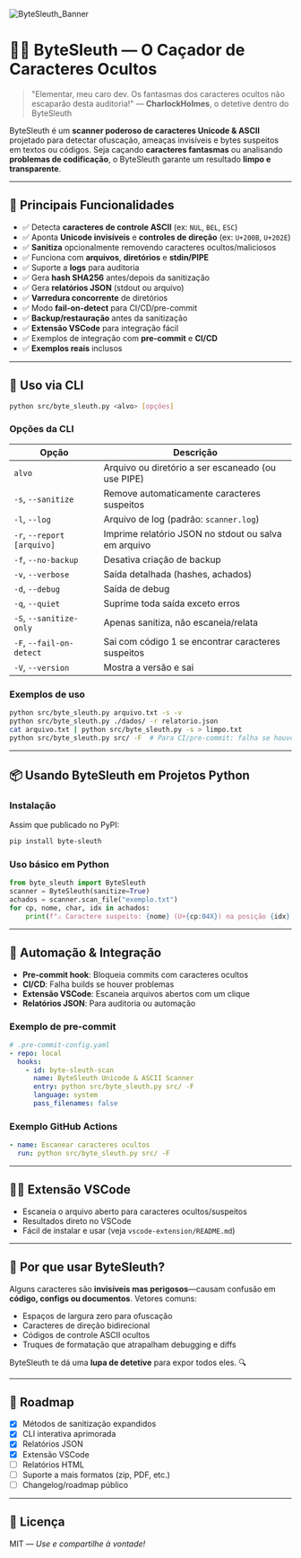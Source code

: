 ![ByteSleuth_Banner](https://github.com/faelmori/byte_sleuth/blob/99ef53331900fac09b5d5b3bd2b0b4a3249647a8/docs/assets/top_banner_a.png)

# 🕵️‍♂️ **ByteSleuth** — O Caçador de Caracteres Ocultos

> "Elementar, meu caro dev. Os fantasmas dos caracteres ocultos não escaparão desta auditoria!"
> — **CharlockHolmes**, o detetive dentro do ByteSleuth

ByteSleuth é um **scanner poderoso de caracteres Unicode & ASCII** projetado para detectar ofuscação, ameaças invisíveis e bytes suspeitos em textos ou códigos. Seja caçando **caracteres fantasmas** ou analisando **problemas de codificação**, o ByteSleuth garante um resultado **limpo e transparente**.

---

## 🚀 **Principais Funcionalidades**
- ✅ Detecta **caracteres de controle ASCII** (ex: `NUL`, `BEL`, `ESC`)
- ✅ Aponta **Unicode invisíveis** e **controles de direção** (ex: `U+200B`, `U+202E`)
- ✅ **Sanitiza** opcionalmente removendo caracteres ocultos/maliciosos
- ✅ Funciona com **arquivos**, **diretórios** e **stdin/PIPE**
- ✅ Suporte a **logs** para auditoria
- ✅ Gera **hash SHA256** antes/depois da sanitização
- ✅ Gera **relatórios JSON** (stdout ou arquivo)
- ✅ **Varredura concorrente** de diretórios
- ✅ Modo **fail-on-detect** para CI/CD/pre-commit
- ✅ **Backup/restauração** antes da sanitização
- ✅ **Extensão VSCode** para integração fácil
- ✅ Exemplos de integração com **pre-commit** e **CI/CD**
- ✅ **Exemplos reais** inclusos

---

## 🔧 **Uso via CLI**

```bash
python src/byte_sleuth.py <alvo> [opções]
```

### **Opções da CLI**
| Opção | Descrição |
|-------|-----------|
| `alvo` | Arquivo ou diretório a ser escaneado (ou use PIPE) |
| `-s`, `--sanitize` | Remove automaticamente caracteres suspeitos |
| `-l`, `--log` | Arquivo de log (padrão: `scanner.log`) |
| `-r`, `--report [arquivo]` | Imprime relatório JSON no stdout ou salva em arquivo |
| `-f`, `--no-backup` | Desativa criação de backup |
| `-v`, `--verbose` | Saída detalhada (hashes, achados) |
| `-d`, `--debug` | Saída de debug |
| `-q`, `--quiet` | Suprime toda saída exceto erros |
| `-S`, `--sanitize-only` | Apenas sanitiza, não escaneia/relata |
| `-F`, `--fail-on-detect` | Sai com código 1 se encontrar caracteres suspeitos |
| `-V`, `--version` | Mostra a versão e sai |

### **Exemplos de uso**
```bash
python src/byte_sleuth.py arquivo.txt -s -v
python src/byte_sleuth.py ./dados/ -r relatorio.json
cat arquivo.txt | python src/byte_sleuth.py -s > limpo.txt
python src/byte_sleuth.py src/ -F  # Para CI/pre-commit: falha se houver problema
```

---

## 📦 **Usando ByteSleuth em Projetos Python**

### **Instalação**
Assim que publicado no PyPI:
```bash
pip install byte-sleuth
```

### **Uso básico em Python**
```python
from byte_sleuth import ByteSleuth
scanner = ByteSleuth(sanitize=True)
achados = scanner.scan_file("exemplo.txt")
for cp, nome, char, idx in achados:
    print(f"⚠️ Caractere suspeito: {nome} (U+{cp:04X}) na posição {idx} → {repr(char)}")
```

---

## 🔁 **Automação & Integração**
- **Pre-commit hook**: Bloqueia commits com caracteres ocultos
- **CI/CD**: Falha builds se houver problemas
- **Extensão VSCode**: Escaneia arquivos abertos com um clique
- **Relatórios JSON**: Para auditoria ou automação

### **Exemplo de pre-commit**
```yaml
# .pre-commit-config.yaml
- repo: local
  hooks:
    - id: byte-sleuth-scan
      name: ByteSleuth Unicode & ASCII Scanner
      entry: python src/byte_sleuth.py src/ -F
      language: system
      pass_filenames: false
```

### **Exemplo GitHub Actions**
```yaml
- name: Escanear caracteres ocultos
  run: python src/byte_sleuth.py src/ -F
```

---

## 🧑‍💻 **Extensão VSCode**
- Escaneia o arquivo aberto para caracteres ocultos/suspeitos
- Resultados direto no VSCode
- Fácil de instalar e usar (veja `vscode-extension/README.md`)

---

## 🧠 **Por que usar ByteSleuth?**
Alguns caracteres são **invisíveis mas perigosos**—causam confusão em **código, configs ou documentos**. Vetores comuns:
- Espaços de largura zero para ofuscação
- Caracteres de direção bidirecional
- Códigos de controle ASCII ocultos
- Truques de formatação que atrapalham debugging e diffs

ByteSleuth te dá uma **lupa de detetive** para expor todos eles. 🔍

---

## 🚀 **Roadmap**
- [x] Métodos de sanitização expandidos
- [x] CLI interativa aprimorada
- [x] Relatórios JSON
- [x] Extensão VSCode
- [ ] Relatórios HTML
- [ ] Suporte a mais formatos (zip, PDF, etc.)
- [ ] Changelog/roadmap público

---

## 📄 **Licença**
MIT — *Use e compartilhe à vontade!*
